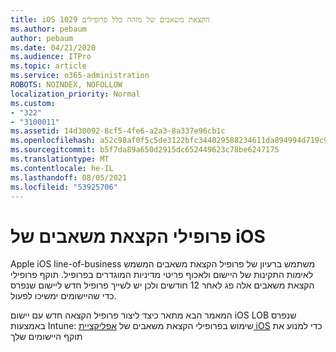 ```yaml
---
title: iOS הקצאת משאבים של מזהה כלל פרופילים 1029
ms.author: pebaum
author: pebaum
ms.date: 04/21/2020
ms.audience: ITPro
ms.topic: article
ms.service: o365-administration
ROBOTS: NOINDEX, NOFOLLOW
localization_priority: Normal
ms.custom:
- "322"
- "3100011"
ms.assetid: 14d30092-8cf5-4fe6-a2a3-8a337e96cb1c
ms.openlocfilehash: a52c98af0f5c5de3122bfc344029588234611da894994d719c95f6af78944405
ms.sourcegitcommit: b5f7da89a650d2915dc652449623c78be6247175
ms.translationtype: MT
ms.contentlocale: he-IL
ms.lasthandoff: 08/05/2021
ms.locfileid: "53925706"
---
```

# <a name="ios-provisioning-profiles"></a>פרופילי הקצאת משאבים של iOS

Apple iOS line-of-business משתמש ברעיון של פרופיל הקצאת משאבים המשמש לאימות התקינות של היישום ולאכוף פריטי מדיניות המוגדרים בפרופיל. תוקף פרופילי הקצאת משאבים אלה פג לאחר 12 חודשים ולכן יש לשייך פרופיל חדש ליישום שנפרס כדי שהיישומים ימשיכו לפעול.
  
המאמר הבא מתאר כיצד ליצור פרופיל הקצאה חדש עם יישום iOS LOB שנפרס באמצעות Intune: שימוש בפרופילי הקצאת משאבים של [אפליקציית iOS](https://docs.microsoft.com/intune/app-provisioning-profile-ios) כדי למנוע את תוקף היישומים שלך
  